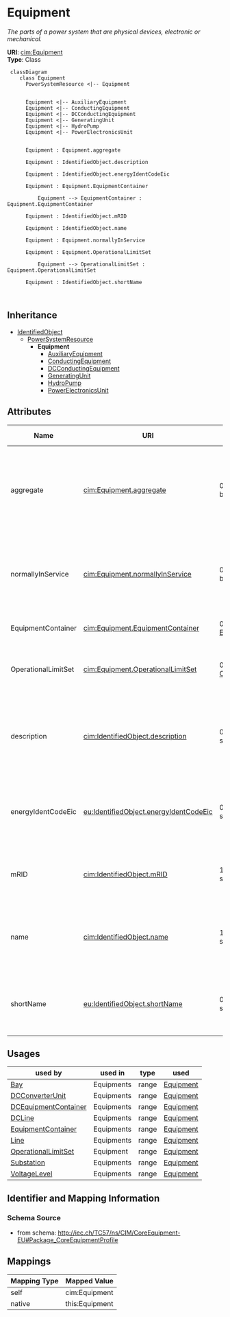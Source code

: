 # Equipment


_The parts of a power system that are physical devices, electronic or mechanical._





**URI**: [cim:Equipment](http://iec.ch/TC57/CIM100#Equipment)<br />
**Type**: Class




```mermaid
 classDiagram
    class Equipment
      PowerSystemResource <|-- Equipment
      

      Equipment <|-- AuxiliaryEquipment
      Equipment <|-- ConductingEquipment
      Equipment <|-- DCConductingEquipment
      Equipment <|-- GeneratingUnit
      Equipment <|-- HydroPump
      Equipment <|-- PowerElectronicsUnit
      
      
      Equipment : Equipment.aggregate
        
      Equipment : IdentifiedObject.description
        
      Equipment : IdentifiedObject.energyIdentCodeEic
        
      Equipment : Equipment.EquipmentContainer
        
          Equipment --> EquipmentContainer : Equipment.EquipmentContainer
        
      Equipment : IdentifiedObject.mRID
        
      Equipment : IdentifiedObject.name
        
      Equipment : Equipment.normallyInService
        
      Equipment : Equipment.OperationalLimitSet
        
          Equipment --> OperationalLimitSet : Equipment.OperationalLimitSet
        
      Equipment : IdentifiedObject.shortName
        
      
```





## Inheritance
* [IdentifiedObject](IdentifiedObject.md)
    * [PowerSystemResource](PowerSystemResource.md)
        * **Equipment**
            * [AuxiliaryEquipment](AuxiliaryEquipment.md)
            * [ConductingEquipment](ConductingEquipment.md)
            * [DCConductingEquipment](DCConductingEquipment.md)
            * [GeneratingUnit](GeneratingUnit.md)
            * [HydroPump](HydroPump.md)
            * [PowerElectronicsUnit](PowerElectronicsUnit.md)



## Attributes


| Name | URI | Cardinality and Range | Description | Inheritance |
| ---  | --- | --- | --- | --- |
| aggregate | [cim:Equipment.aggregate](http://iec.ch/TC57/CIM100#Equipment.aggregate) | 0..1 <br />  boolean  | The aggregate flag provides an alternative way of representing an aggregated ... | direct |
| normallyInService | [cim:Equipment.normallyInService](http://iec.ch/TC57/CIM100#Equipment.normallyInService) | 0..1 <br />  boolean  | Specifies the availability of the equipment under normal operating conditions | direct |
| EquipmentContainer | [cim:Equipment.EquipmentContainer](http://iec.ch/TC57/CIM100#Equipment.EquipmentContainer) | 0..1 <br />  [EquipmentContainer](EquipmentContainer.md)  | Container of this equipment | direct |
| OperationalLimitSet | [cim:Equipment.OperationalLimitSet](http://iec.ch/TC57/CIM100#Equipment.OperationalLimitSet) | 0..* <br />  [OperationalLimitSet](OperationalLimitSet.md)  | The operational limit sets associated with this equipment | direct |
| description | [cim:IdentifiedObject.description](http://iec.ch/TC57/CIM100#IdentifiedObject.description) | 0..1 <br />  string  | The description is a free human readable text describing or naming the object | [IdentifiedObject](IdentifiedObject.md) |
| energyIdentCodeEic | [eu:IdentifiedObject.energyIdentCodeEic](http://iec.ch/TC57/CIM100-European#IdentifiedObject.energyIdentCodeEic) | 0..1 <br />  string  | The attribute is used for an exchange of the EIC code (Energy identification ... | [IdentifiedObject](IdentifiedObject.md) |
| mRID | [cim:IdentifiedObject.mRID](http://iec.ch/TC57/CIM100#IdentifiedObject.mRID) | 1..1 <br />  string  | Master resource identifier issued by a model authority | [IdentifiedObject](IdentifiedObject.md) |
| name | [cim:IdentifiedObject.name](http://iec.ch/TC57/CIM100#IdentifiedObject.name) | 1..1 <br />  string  | The name is any free human readable and possibly non unique text naming the o... | [IdentifiedObject](IdentifiedObject.md) |
| shortName | [eu:IdentifiedObject.shortName](http://iec.ch/TC57/CIM100-European#IdentifiedObject.shortName) | 0..1 <br />  string  | The attribute is used for an exchange of a human readable short name with len... | [IdentifiedObject](IdentifiedObject.md) |





## Usages

| used by | used in | type | used |
| ---  | --- | --- | --- |
| [Bay](Bay.md) | Equipments | range | [Equipment](Equipment.md) |
| [DCConverterUnit](DCConverterUnit.md) | Equipments | range | [Equipment](Equipment.md) |
| [DCEquipmentContainer](DCEquipmentContainer.md) | Equipments | range | [Equipment](Equipment.md) |
| [DCLine](DCLine.md) | Equipments | range | [Equipment](Equipment.md) |
| [EquipmentContainer](EquipmentContainer.md) | Equipments | range | [Equipment](Equipment.md) |
| [Line](Line.md) | Equipments | range | [Equipment](Equipment.md) |
| [OperationalLimitSet](OperationalLimitSet.md) | Equipment | range | [Equipment](Equipment.md) |
| [Substation](Substation.md) | Equipments | range | [Equipment](Equipment.md) |
| [VoltageLevel](VoltageLevel.md) | Equipments | range | [Equipment](Equipment.md) |






## Identifier and Mapping Information







### Schema Source


* from schema: http://iec.ch/TC57/ns/CIM/CoreEquipment-EU#Package_CoreEquipmentProfile





## Mappings

| Mapping Type | Mapped Value |
| ---  | ---  |
| self | cim:Equipment |
| native | this:Equipment |




